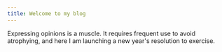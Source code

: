 ```yaml
---
title: Welcome to my blog
---
```


Expressing opinions is a muscle. It requires frequent use to avoid atrophying, and here I am launching a new year's resolution to exercise. 
